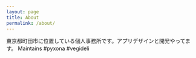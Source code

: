 ```yaml
---
layout: page
title: About
permalink: /about/
---
```


東京都町田市に位置している個人事務所です。アプリデザインと開発やってます。
Maintains #pyxona #vegideli

